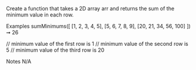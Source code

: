 Create a function that takes a 2D array arr and returns the sum of the minimum value in each row.

Examples
sumMinimums([
  [1, 2, 3, 4, 5],
  [5, 6, 7, 8, 9],
  [20, 21, 34, 56, 100]
]) ➞ 26

// minimum value of the first row is 1
// minimum value of the second row is 5
// minimum value of the third row is 20

Notes
N/A